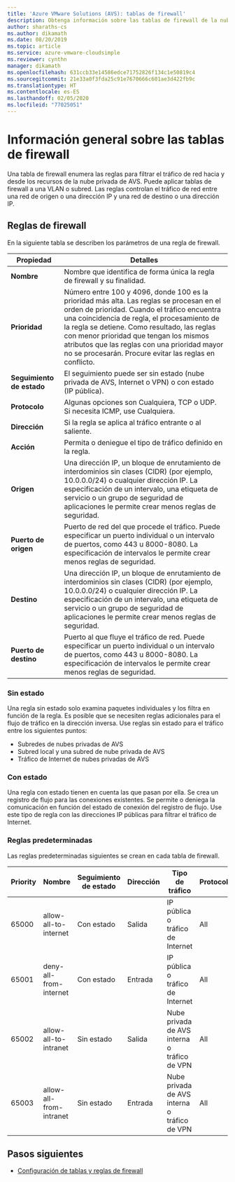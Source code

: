 ```yaml
---
title: 'Azure VMware Solutions (AVS): tablas de firewall'
description: Obtenga información sobre las tablas de firewall de la nube privada de AVS y las reglas de firewall.
author: sharaths-cs
ms.author: dikamath
ms.date: 08/20/2019
ms.topic: article
ms.service: azure-vmware-cloudsimple
ms.reviewer: cynthn
manager: dikamath
ms.openlocfilehash: 631ccb33e14586edce71752826f134c1e50819c4
ms.sourcegitcommit: 21e33a0f3fda25c91e7670666c601ae3d422fb9c
ms.translationtype: HT
ms.contentlocale: es-ES
ms.lasthandoff: 02/05/2020
ms.locfileid: "77025051"
---
```

# <a name="firewall-tables-overview"></a>Información general sobre las tablas de firewall

Una tabla de firewall enumera las reglas para filtrar el tráfico de red hacia y desde los recursos de la nube privada de AVS. Puede aplicar tablas de firewall a una VLAN o subred. Las reglas controlan el tráfico de red entre una red de origen o una dirección IP y una red de destino o una dirección IP.

## <a name="firewall-rules"></a>Reglas de firewall

En la siguiente tabla se describen los parámetros de una regla de firewall.

| Propiedad | Detalles |
| ---------| --------|
| **Nombre** | Nombre que identifica de forma única la regla de firewall y su finalidad. |
| **Prioridad** | Número entre 100 y 4096, donde 100 es la prioridad más alta. Las reglas se procesan en el orden de prioridad. Cuando el tráfico encuentra una coincidencia de regla, el procesamiento de la regla se detiene. Como resultado, las reglas con menor prioridad que tengan los mismos atributos que las reglas con una prioridad mayor no se procesarán. Procure evitar las reglas en conflicto. |
| **Seguimiento de estado** | El seguimiento puede ser sin estado (nube privada de AVS, Internet o VPN) o con estado (IP pública).  |
| **Protocolo** | Algunas opciones son Cualquiera, TCP o UDP. Si necesita ICMP, use Cualquiera. |
| **Dirección** | Si la regla se aplica al tráfico entrante o al saliente. |
| **Acción** | Permita o deniegue el tipo de tráfico definido en la regla. |
| **Origen** | Una dirección IP, un bloque de enrutamiento de interdominios sin clases (CIDR) (por ejemplo, 10.0.0.0/24) o cualquier dirección IP.  La especificación de un intervalo, una etiqueta de servicio o un grupo de seguridad de aplicaciones le permite crear menos reglas de seguridad. |
| **Puerto de origen** | Puerto de red del que procede el tráfico.  Puede especificar un puerto individual o un intervalo de puertos, como 443 u 8000-8080. La especificación de intervalos le permite crear menos reglas de seguridad. |
| **Destino** | Una dirección IP, un bloque de enrutamiento de interdominios sin clases (CIDR) (por ejemplo, 10.0.0.0/24) o cualquier dirección IP.  La especificación de un intervalo, una etiqueta de servicio o un grupo de seguridad de aplicaciones le permite crear menos reglas de seguridad.  |
| **Puerto de destino** | Puerto al que fluye el tráfico de red.  Puede especificar un puerto individual o un intervalo de puertos, como 443 u 8000-8080. La especificación de intervalos le permite crear menos reglas de seguridad.|

### <a name="stateless"></a>Sin estado

Una regla sin estado solo examina paquetes individuales y los filtra en función de la regla. Es posible que se necesiten reglas adicionales para el flujo de tráfico en la dirección inversa. Use reglas sin estado para el tráfico entre los siguientes puntos:

* Subredes de nubes privadas de AVS
* Subred local y una subred de nube privada de AVS
* Tráfico de Internet de nubes privadas de AVS

### <a name="stateful"></a>Con estado

 Una regla con estado tienen en cuenta las que pasan por ella. Se crea un registro de flujo para las conexiones existentes. Se permite o deniega la comunicación en función del estado de conexión del registro de flujo. Use este tipo de regla con las direcciones IP públicas para filtrar el tráfico de Internet.

### <a name="default-rules"></a>Reglas predeterminadas

Las reglas predeterminadas siguientes se crean en cada tabla de firewall.

|Priority|Nombre|Seguimiento de estado|Dirección|Tipo de tráfico|Protocolo|Source|Puerto de origen|Destination|Puerto de destino|Acción|
|--------|----|--------------|---------|------------|--------|------|-----------|-----------|----------------|------|
|65000|allow-all-to-internet|Con estado|Salida|IP pública o tráfico de Internet|All|Any|Any|Any|Any|Allow|
|65001|deny-all-from-internet|Con estado|Entrada|IP pública o tráfico de Internet|All|Any|Any|Any|Any|Denegar|
|65002|allow-all-to-intranet|Sin estado|Salida|Nube privada de AVS interna o tráfico de VPN|All|Any|Any|Any|Any|Allow|
|65003|allow-all-from-intranet|Sin estado|Entrada|Nube privada de AVS interna o tráfico de VPN|All|Any|Any|Any|Any|Allow|

## <a name="next-steps"></a>Pasos siguientes

* [Configuración de tablas y reglas de firewall](firewall.md)
